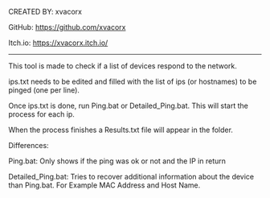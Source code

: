 CREATED BY: xvacorx

GitHub: https://github.com/xvacorx

Itch.io: https://xvacorx.itch.io/

-----------------------------------------

This tool is made to check if a list of devices respond to the network.

ips.txt needs to be edited and filled with the list of ips (or hostnames) to be pinged (one per line).

Once ips.txt is done, run Ping.bat or Detailed_Ping.bat. This will start the process for each ip.

When the process finishes a Results.txt file will appear in the folder.

Differences:

Ping.bat: Only shows if the ping was ok or not and the IP in return

Detailed_Ping.bat: Tries to recover additional information about the device than Ping.bat. For Example MAC Address and Host Name.